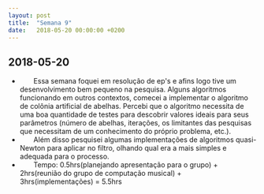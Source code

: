 ```yaml
---
layout: post
title:  "Semana 9"
date:   2018-05-20 00:00:00 +0200
---
```


## 2018-05-20

* &nbsp;&nbsp;&nbsp;&nbsp;&nbsp;&nbsp; Essa semana foquei em resolução de ep's e afins logo tive um desenvolvimento bem pequeno na pesquisa. Alguns algoritmos funcionando em outros contextos, comecei a implementar o algoritmo de colônia artificial de abelhas. Percebi que o algoritmo necessita de uma boa quantidade de testes para descobrir valores ideais para seus parâmetros (número de abelhas, iterações, os limitantes das pesquisas que necessitam de um conhecimento do próprio problema, etc.).
* &nbsp;&nbsp;&nbsp;&nbsp;&nbsp;&nbsp; Além disso pesquisei algumas implementações de algoritmos quasi-Newton para aplicar no filtro, olhando qual era a mais simples e adequada para o processo.
* &nbsp;&nbsp;&nbsp;&nbsp;&nbsp;&nbsp; Tempo: 0.5hrs(planejando apresentação para o grupo) +  2hrs(reunião do grupo de computação musical) + 3hrs(implementações) = 5.5hrs
